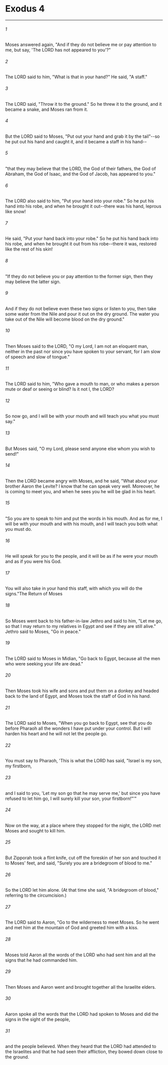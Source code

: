 # Exodus 4
***



###### 1 
Moses answered again, "And if they do not believe me or pay attention to me, but say, 'The LORD has not appeared to you'?" 

###### 2 
The LORD said to him, "What is that in your hand?" He said, "A staff." 

###### 3 
The LORD said, "Throw it to the ground." So he threw it to the ground, and it became a snake, and Moses ran from it. 

###### 4 
But the LORD said to Moses, "Put out your hand and grab it by the tail"--so he put out his hand and caught it, and it became a staff in his hand-- 

###### 5 
"that they may believe that the LORD, the God of their fathers, the God of Abraham, the God of Isaac, and the God of Jacob, has appeared to you." 

###### 6 
The LORD also said to him, "Put your hand into your robe." So he put his hand into his robe, and when he brought it out--there was his hand, leprous like snow! 

###### 7 
He said, "Put your hand back into your robe." So he put his hand back into his robe, and when he brought it out from his robe--there it was, restored like the rest of his skin! 

###### 8 
"If they do not believe you or pay attention to the former sign, then they may believe the latter sign. 

###### 9 
And if they do not believe even these two signs or listen to you, then take some water from the Nile and pour it out on the dry ground. The water you take out of the Nile will become blood on the dry ground." 

###### 10 
Then Moses said to the LORD, "O my Lord, I am not an eloquent man, neither in the past nor since you have spoken to your servant, for I am slow of speech and slow of tongue." 

###### 11 
The LORD said to him, "Who gave a mouth to man, or who makes a person mute or deaf or seeing or blind? Is it not I, the LORD? 

###### 12 
So now go, and I will be with your mouth and will teach you what you must say." 

###### 13 
But Moses said, "O my Lord, please send anyone else whom you wish to send!" 

###### 14 
Then the LORD became angry with Moses, and he said, "What about your brother Aaron the Levite? I know that he can speak very well. Moreover, he is coming to meet you, and when he sees you he will be glad in his heart. 

###### 15 
"So you are to speak to him and put the words in his mouth. And as for me, I will be with your mouth and with his mouth, and I will teach you both what you must do. 

###### 16 
He will speak for you to the people, and it will be as if he were your mouth and as if you were his God. 

###### 17 
You will also take in your hand this staff, with which you will do the signs."The Return of Moses 

###### 18 
So Moses went back to his father-in-law Jethro and said to him, "Let me go, so that I may return to my relatives in Egypt and see if they are still alive." Jethro said to Moses, "Go in peace." 

###### 19 
The LORD said to Moses in Midian, "Go back to Egypt, because all the men who were seeking your life are dead." 

###### 20 
Then Moses took his wife and sons and put them on a donkey and headed back to the land of Egypt, and Moses took the staff of God in his hand. 

###### 21 
The LORD said to Moses, "When you go back to Egypt, see that you do before Pharaoh all the wonders I have put under your control. But I will harden his heart and he will not let the people go. 

###### 22 
You must say to Pharaoh, 'This is what the LORD has said, "Israel is my son, my firstborn, 

###### 23 
and I said to you, 'Let my son go that he may serve me,' but since you have refused to let him go, I will surely kill your son, your firstborn!"'" 

###### 24 
Now on the way, at a place where they stopped for the night, the LORD met Moses and sought to kill him. 

###### 25 
But Zipporah took a flint knife, cut off the foreskin of her son and touched it to Moses' feet, and said, "Surely you are a bridegroom of blood to me." 

###### 26 
So the LORD let him alone. (At that time she said, "A bridegroom of blood," referring to the circumcision.) 

###### 27 
The LORD said to Aaron, "Go to the wilderness to meet Moses. So he went and met him at the mountain of God and greeted him with a kiss. 

###### 28 
Moses told Aaron all the words of the LORD who had sent him and all the signs that he had commanded him. 

###### 29 
Then Moses and Aaron went and brought together all the Israelite elders. 

###### 30 
Aaron spoke all the words that the LORD had spoken to Moses and did the signs in the sight of the people, 

###### 31 
and the people believed. When they heard that the LORD had attended to the Israelites and that he had seen their affliction, they bowed down close to the ground.
